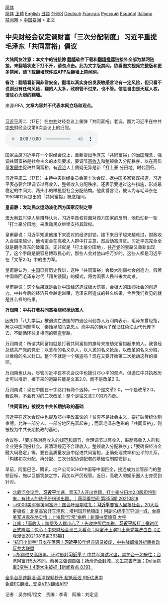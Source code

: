  <!-- 面包屑导航 --> <div class="breadcrumb"><!-- GTranslate: https://gtranslate.io/ -->  <div class="switcher notranslate">  <div class="selected">  <a href="#" onclick="return false;"> 简体</a>  </div>  <div class="option">  <a href="https://www.bannedbook.org" onclick="doGTranslate('zh-CN|zh-CN');jQuery('div.switcher div.selected a').html(jQuery(this).html());return false;" title="简体中文" class="nturl selected"> 简体</a>  <a href="https://www.bannedbook.org/zh-tw/" onclick="doGTranslate('zh-CN|zh-TW');jQuery('div.switcher div.selected a').html(jQuery(this).html());return false;" title="繁體中文" class="nturl"> 正體</a>  <a href="https://www.bannedbook.org/en/" onclick="doGTranslate('zh-CN|en');jQuery('div.switcher div.selected a').html(jQuery(this).html());return false;" title="English" class="nturl"> English</a>  <a href="https://www.bannedbook.org/ja/" onclick="doGTranslate('zh-CN|ja');jQuery('div.switcher div.selected a').html(jQuery(this).html());return false;" title="日本語" class="nturl"> 日語</a>  <a href="https://www.bannedbook.org/ko/" onclick="doGTranslate('zh-CN|ko');jQuery('div.switcher div.selected a').html(jQuery(this).html());return false;" title="한국어" class="nturl"> 한국어</a>  <a href="https://www.bannedbook.org/de/" onclick="doGTranslate('zh-CN|de');jQuery('div.switcher div.selected a').html(jQuery(this).html());return false;" title="Deutsch" class="nturl"> Deutsch</a>  <a href="https://www.bannedbook.org/fr/" onclick="doGTranslate('zh-CN|fr');jQuery('div.switcher div.selected a').html(jQuery(this).html());return false;" title="Français" class="nturl"> Français</a>  <a href="https://www.bannedbook.org/ru/" onclick="doGTranslate('zh-CN|ru');jQuery('div.switcher div.selected a').html(jQuery(this).html());return false;" title="Русский" class="nturl"> Русский</a>  <a href="https://www.bannedbook.org/es/" onclick="doGTranslate('zh-CN|es');jQuery('div.switcher div.selected a').html(jQuery(this).html());return false;" title="Español" class="nturl"> Español</a>  <a href="https://www.bannedbook.org/it/" onclick="doGTranslate('zh-CN|it');jQuery('div.switcher div.selected a').html(jQuery(this).html());return false;" title="Italiano" class="nturl"> Italiano</a>  </div>  </div>      <div class='breadcrumb-sub'><!-- Breadcrumb NavXT 6.3.0 --> <a href="https://www.bannedbook.org/" class="home">禁闻网</a> &gt; <a href="https://www.bannedbook.org/bnews/headline/" class="category">中国要闻</a> &gt; 正文</div></div><h2>中央财经会议定调财富「三次分配制度」 习近平重提毛泽东「共同富裕」倡议</h2> <p class="notice"><b>大陆网友注意：本文中的链接除 <a href="https://github.com/bannedbook/fanqiang" >翻墙</a>软件下载和<a href="https://github.com/killgcd/justmysocks/blob/master/README.md">翻墙推荐</a>链接外全部为禁网链接，未翻墙状态下打不开，请勿点击。此为文字版禁闻，欲看图文视频完整版和更多禁闻，请下载<a href="https://github.com/bannedbook/fanqiang">翻墙软件或APP</a>后翻墙上禁闻网。</p><p>备注：翻墙看新闻非常安全，翻墙以真实身份发表敏感言论有一定风险，但只看不说则没有任何风险，翻的人太多，政府管不过来，也不管。信息自由是天赋人权，请放心大胆的翻墙。</b></p>  <div class="entry"> <p>来源:RFA, <strong>文章内容并不代表本网立场和观点。</strong></p> <p><br /> <a href="https://www.bannedbook.org/bnews/tag/%e4%b9%a0%e8%bf%91%e5%b9%b3/" class="st_tag internal_tag" rel="tag" title="标签 习近平 下的日志">习近平</a>周二（17日）在<a href="https://www.bannedbook.org/bnews/tag/%e4%b8%ad%e5%85%b1/" class="st_tag internal_tag" rel="tag" title="标签 中共 下的日志">中共</a>财经会议上重弹「共同富裕」老调。图为习近平在中共<a href="https://www.bannedbook.org/bnews/tag/%E4%B8%AD%E5%A4%AE/" class="st_tag internal_tag" rel="tag" title="标签 中央 下的日志">中央</a>财经会议第9次会议上的旧照。<audio controls="controls" preload="metadata" src="https://www.rfa.org/cantonese/news/wealth-08182021094340.html/@@stream" type="audio/mpeg"><br /> </audio></p> <p>国家主席习近平在一个财经会议上，重新提出<a href="https://www.bannedbook.org/bnews/tag/%e6%af%9b%e6%b3%bd%e4%b8%9c/" class="st_tag internal_tag" rel="tag" title="标签 毛泽东 下的日志">毛泽东</a>「共同富裕」的<span class='wp_keywordlink'><a href="https://www.bannedbook.org/forum24/topic8925.html" title="《治国大道》" target="_blank">治国</a></span>理念，强调共同富裕是社会主义的本质要求，要调节<a href="https://www.bannedbook.org/bnews/tag/%E9%AB%98%E6%94%B6%E5%85%A5/" class="st_tag internal_tag" rel="tag" title="标签 高收入 下的日志">高收入</a>和整顿收入分配秩序，以在高质量<span class='wp_keywordlink'><a href="https://www.bannedbook.org/forum11/topic335.html" title="禁片：发展中出现的问题，只能靠发展解决？" target="_blank">发展中</a></span>促进共同富裕。有<span class='wp_keywordlink_affiliate'><a href="https://www.bannedbook.org/bnews/comments/" title="新闻评论" target="_blank">评论</a></span>人士质疑无异是新「打土豪 分田地」时代回归。</p> <p>习近平周二（17日）主持中央财经委员会第十次会议，据<span class='wp_keywordlink_affiliate'><a href="https://www.bannedbook.org/" title="中国" target="_blank">中国</a></span>多家官媒报道，习近平表态要合理调节过高收入，整顿收入分配秩序。还表示要透过这些措施，形成最稳定的中间大、两头小的橄榄型社会分配结构。他此番言论，被认为与毛泽东在1953年12月提出的「共同富裕」概念相同。</p> <p><strong>皇甫静：发动民众运动淡化西方国家反制之辱</strong></p>  <p><a href="https://www.bannedbook.org/bnews/tag/%e6%be%b3%e5%a4%a7%e5%88%a9%e4%ba%9a/" class="st_tag internal_tag" rel="tag" title="标签 澳大利亚 下的日志">澳大利亚</a>时评人皇甫静认为，习近平政权将面对西方国家的反制，他启动新一轮「打土豪分田地」来发动民众继续支持其政权。</p> <p>皇甫静说：习近平知道他接下来面对的经济封锁，接下来日子越来越难过，财政收入会越来越少，他肯定会在高收入人群中打主意，然后劫富济贫。习近平完完全全就是翻毛泽东的破箱底，无非就是「打土豪分田地」，<a href="https://www.bannedbook.org/bnews/tag/%e5%85%b1%e4%ba%a7%e5%85%9a/" class="st_tag internal_tag" rel="tag" title="标签 共产党 下的日志">共产党</a>的套路又重新出现了，这个手段是很容易博取民心的，那些人会对他山呼万岁的，这些人都是习近平在「文革2.0」中的生力军。</p> <p>皇甫静认为，<a href="https://www.bannedbook.org/bnews/tag/%E4%B8%AD%E5%9B%BD/" class="st_tag internal_tag" rel="tag" title="标签 中国 下的日志">中国</a>已有历史教训，这种「共同富裕」会极大削弱社会创造力，假若中国重回毛泽东时代「闭关锁国」的模式，将为国家人民带来大劫难。</p> <p>皇甫静说：这个后果就是会对中国经济造成极大伤害，会极大的压抑社会的创造力。中共今后的经济只会越走越糟，毛泽东所造成的甚么结果，今后我们看见的就是甚么样的结果。</p> <p><strong>万润南：中共打著共同富裕旗帜抢劫富人</strong></p>  <p>因支持「八九学运」被迫流亡法国的四通公司创办人万润南表示，毛泽东曾经指，解决中国问题需以「秦始皇加<span class='wp_keywordlink'><a href="https://www.bannedbook.org/forum2/topic105.html" title="《马克思的成魔之路》" target="_blank">马克思</a></span>」。而中共的确为了保证红色江山代代传下去，不断循环往复相同的强盗套路。</p> <p>万润南说：所谓共同富裕就是打著共同富裕的旗号来抢劫先富裕起来的人。我曾经总结共产党的党史：以革命的名义杀人，以人民的名义抢劫，以改革的名义分赃，以维稳的名义封口。整个不就是一个强盗吗？现在又要开始第二次抢劫这样的循环。</p> <p>万润南也认为，尽管习近平在本次会议中也援引邓小平的观点，但透过中共执政历史可以推断，接下来的道路只能是文革2.0，而不是改革2.0。</p> <p>万润南说：现在中国在十字路口有两个选择，一个是文革2.0，一个是改革2.0，我说啊，不会有习的二次改革！整个是往文革2.0的方向走。</p> <p><strong>「共同富裕」被视为中共长期执政的基础</strong></p>  <p>习近平在这次会议中也提及邓小平改革论的「贫穷不是社会主义，要打破传统体制束缚，允许一部分人、一部分地区先富起来」；而富毛泽东色彩的「共同富裕」，则被视为中共长期执政的基础。</p> <p>会议称，「要加强对高收入的规范和调节，合理调节过高收入，鼓励高收入人群和企业更多回报社会。要清理规范不合理收入，整顿收入分配秩序」；「要确保经济金融大局稳定」等。要在高质量发展中促进共同富裕，正确处理效率和公平的关系，「构建初次分配、再分配、三次分配协调配套的基础性制度安排」。</p> <p>早前，阿里巴巴、腾讯、地产公司SOHO中国等中国巨企，接连成为监管部门的整顿目标，施以巨额罚款之馀，再加以严厉规管。近日，高收入的娱乐圈人士亦受到针对。</p> <ul class='op-related-articles' title='相关阅读'> <li><a href='https://www.bannedbook.org/bnews/bannedvideo/20210819/1609097.html' target='_blank'>北戴河会议后，<b>习近平</b>加速，两天7人开出党籍，打土豪分田地2.0版即将到来，有钱人的孩子纷纷送出国。｜薇羽看世间 第355期 20210818</a></li> <li><a href='https://www.bannedbook.org/bnews/bannedvideo/20210819/1609077.html' target='_blank'>💥6000美军驰援阿富汗！国会吁延期驻扎；<b>习近平</b>要富人回报社会，20大后更极权；北京高官开车淹死；塔利班开枪镇压！阿副总统率军夺回一城，台裔美军透露在地实情；上海现“异常”病例｜新闻拍案惊奇 大宇</a></li> <li><a href='https://www.bannedbook.org/bnews/cbnews/20210819/1609058.html' target='_blank'>江峰：「高收入」阶层及人群小心了！先收护照后加税，<b>习近平</b>版打土豪时代正式降临：惊心！中央财经会议三大看点；阿富汗上演打土豪党媒洗白白【江峰漫谈20210818第363期】</a></li> <li><a href='https://www.bannedbook.org/bnews/bannedvideo/20210819/1609043.html' target='_blank'>“抗日小能手”日本在落网！<b>习近平</b>10年经典语录被废，中共战郎海外折腾推动反共大联盟</a></li> <li><a href='https://www.bannedbook.org/bnews/bannedvideo/20210819/1609042.html' target='_blank'>💥胡锡进又高级黑，环时影射<b>习近平</b>？‭ ‬中共军演试水温，美护台一如既往；台湾阿富汗5大不同，蔡英文强调自强！扬州仍全封城，次生灾害严重；Delta病毒3变种！4港大生被抓【新闻看点‭ ‬8.19】</a></li> </ul> <p class="texttj"> <a href="https://github.com/bannedbook/fanqiang/wiki/V2ray%E6%9C%BA%E5%9C%BA" target="_blank">全平台高速翻墙:高清视频秒开,超低延迟,9折优惠中</a><br/> <a href="https://github.com/bannedbook/fanqiang/wiki/%E7%A6%81%E9%97%BB%E7%BD%91%E5%AE%89%E5%8D%93%E7%BF%BB%E5%A2%99%E6%96%B0%E9%97%BBAPP" target="_blank">免费PC翻墙、安卓VPN翻墙APP</a></p><p>记者：吴亦桐/程文　责编：李奇　网编：刘定坚 </p> <a name='sharetosocial'></a>  <div style="margin-bottom:5px;padding-bottom:5px;clear:both"> <div id="archive-pix-1" class="banner-ads"> <!-- AuctionX Display platform tag START --> <div id="26318x728x90x621x_ADSLOT2" clicktrack="%%CLICK_URL_ESC%%"></div> <!-- AuctionX Display platform tag END --> </div> <div id="archive-pix-2" class="banner-ads"> <!-- AuctionX Display platform tag START --> <div id="26315x300x250x621x_ADSLOT2" clicktrack="%%CLICK_URL_ESC%%"></div> <!-- AuctionX Display platform tag END --> </div> </div>  <div id="archive-pix-1" class="banner-ads"> <!-- AuctionX Display platform tag START --> <div id="26318x728x90x621x_ADSLOT3" clicktrack="%%CLICK_URL_ESC%%"></div> <!-- AuctionX Display platform tag END --> </div> </div><!--END ENTRY--> 